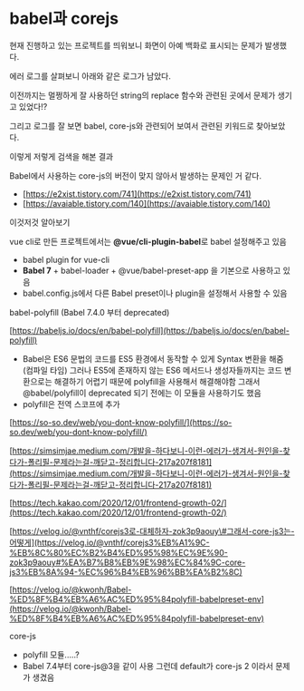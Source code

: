 # babel과 corejs

현재 진행하고 있는 프로젝트를 띄워보니 화면이 아예 백화로 표시되는 문제가 발생했다.

에러 로그를 살펴보니 아래와 같은 로그가 남았다.



이전까지는 멀쩡하게 잘 사용하던 string의 replace 함수와 관련된 곳에서 문제가 생기고 있었다!?

그리고 로그를 잘 보면 babel, core-js와 관련되어 보여서 관련된 키워드로 찾아보았다.

이렇게 저렇게 검색을 해본 결과

Babel에서 사용하는 core-js의 버전이 맞지 않아서 발생하는 문제인 거 같다.

* [https://e2xist.tistory.com/741](https://e2xist.tistory.com/741)
* [https://avaiable.tistory.com/140](https://avaiable.tistory.com/140)

이것저것 알아보기

vue cli로 만든 프로젝트에서는 **@vue/cli-plugin-babel**로 babel 설정해주고 있음

* babel plugin for vue-cli
* **Babel 7** + babel-loader + @vue/babel-preset-app 을 기본으로 사용하고 있음
* babel.config.js에서 다른 Babel preset이나 plugin을 설정해서 사용할 수 있음

babel-polyfill \(Babel 7.4.0 부터 deprecated\)

[https://babeljs.io/docs/en/babel-polyfill](https://babeljs.io/docs/en/babel-polyfill)

* Babel은 ES6 문법의 코드를 ES5 환경에서 동작할 수 있게 Syntax 변환을 해줌 \(컴파일 타임\) 그러나 ES5에 존재하지 않는 ES6 메서드나 생성자들까지는 코드 변환으로는 해결하기 어렵기 때문에 polyfill을 사용해서 해결해야함 그래서 @babel/polyfill이 deprecated 되기 전에는 이 모듈을 사용하기도 했음
* polyfill은 전역 스코프에 추가 

[https://so-so.dev/web/you-dont-know-polyfill/](https://so-so.dev/web/you-dont-know-polyfill/)

[https://simsimjae.medium.com/개발을-하다보니-이런-에러가-생겨서-원인을-찾다가-폴리필-문제라는걸-깨닫고-정리합니다-217a207f8181](https://simsimjae.medium.com/개발을-하다보니-이런-에러가-생겨서-원인을-찾다가-폴리필-문제라는걸-깨닫고-정리합니다-217a207f8181)

[https://tech.kakao.com/2020/12/01/frontend-growth-02/](https://tech.kakao.com/2020/12/01/frontend-growth-02/)

[https://velog.io/@vnthf/corejs3로-대체하자-zok3p9aouy\#그래서-core-js3는-어떻게](https://velog.io/@vnthf/corejs3%EB%A1%9C-%EB%8C%80%EC%B2%B4%ED%95%98%EC%9E%90-zok3p9aouy#%EA%B7%B8%EB%9E%98%EC%84%9C-core-js3%EB%8A%94-%EC%96%B4%EB%96%BB%EA%B2%8C)

[https://velog.io/@kwonh/Babel-%ED%8F%B4%EB%A6%AC%ED%95%84polyfill-babelpreset-env](https://velog.io/@kwonh/Babel-%ED%8F%B4%EB%A6%AC%ED%95%84polyfill-babelpreset-env)

core-js

* polyfill 모듈.....?
* Babel 7.4부터 core-js@3을 같이 사용 그런데 default가 core-js 2 이라서 문제가 생겼음 

